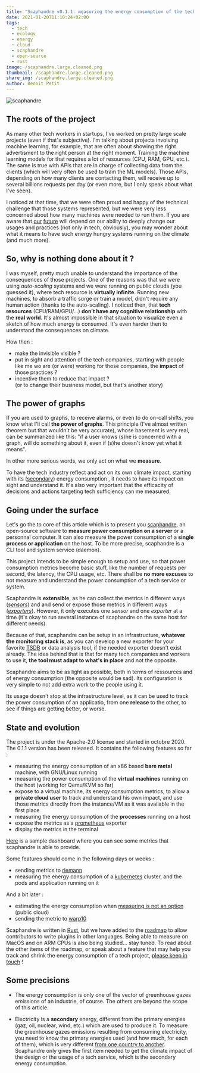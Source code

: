 ```yaml
---
title: "Scaphandre v0.1.1: measuring the energy consumption of the tech industry (backstages)"
date: 2021-01-20T11:10:24+02:00
tags:
  - tech
  - ecology
  - energy
  - cloud
  - scaphandre
  - open-source
  - rust
image: /scaphandre.large.cleaned.png
thumbnail: /scaphandre.large.cleaned.png
share_img: /scaphandre.large.cleaned.png
author: Benoit Petit
---
```


![scaphandre](/scaphandre.large.cleaned.png)

## The roots of the project

As many other tech workers in startups, I've worked on pretty large scale projects (even if that's subjective). I'm talking about projects involving machine learning, for example, that are often about showing the right advertisment to the right person at the right moment. Training the machine learning models for that requires a lot of resources (CPU, RAM, GPU, etc.). The same is true with APIs that are in charge of collecting data from the clients (which will very often be used to train the ML models). Those APIs, depending on how many clients are contacting them, will receive up to several billions requests per day (or even more, but I only speak about what I've seen).

I noticed at that time, that we were often proud and happy of the technical challenge that those systems represented, but we were very less concerned about how many machines were needed to run them.
If you are aware that [our](https://www.reuters.com/article/global-threats-biodiversity-climate-chan-idUSL8N2JO34K) [future](http://web.archive.org/web/20210113085907/https://amp.theguardian.com/environment/2021/jan/13/top-scientists-warn-of-ghastly-future-of-mass-extinction-and-climate-disruption-aoe) will depend on our ability to deeply change our usages and practices (not only in tech, obviously), you may wonder about what it means to have such energy hungry systems running on the climate (and much more).

## So, why is nothing done about it ?

I was myself, pretty much unable to understand the importance of the consequences of those projects. One of the reasons was that we were using *auto-scaling* systems and we were running on public clouds (you guessed it), where tech resource is **virtually infinite**. Running new machines, to absorb a traffic surge or train a model, didn't require any human action (thanks to the auto-scaling).
I noticed then, that **tech resources** (CPU/RAM/GPU/...) **don't have any cognitive relationship** with the **real world**. It's almost impossible in that situation to visualize even a sketch of how much energy is consumed. It's even harder then to understand the consequences on climate.

How then :
* make the invisible visible ?  
* put in sight and attention of the tech companies, starting with people like me wo are (or were) working for those companies, the **impact** of those practices ?  
* incentive them to reduce that impact ?  
(or to change their business model, but that's another story)

## The power of graphs

If you are used to graphs, to receive alarms, or even to do on-call shifts, you know what I'll call **the power of graphs**. This principle (I've almost written theorem but that wouldn't be very accurate), whose basement is very real, can be summarized like this: "if a user knows (s)he is concerned with a graph, will do something about it, even if (s)he doesn't know yet what it means".

In other more serious words, we only act on what we **measure**.

To have the tech industry reflect and act on its own climate impact, starting with its ([secondary](#petites-précisions-de-rigueur)) energy consumption , it needs to have its impact on sight and understand it. It's also very important that the efficacity of decisions and actions targeting tech sufficiency can me measured.

## Going under the surface

Let's go the to core of this article which is to present you [scaphandre](https://github.com/hubblo-org/scaphandre), an open-source software to **measure power consumption on a server** or a personnal computer. It can also measure the power consumption of a **single process or application** on the host. To be more precise, scaphandre is a CLI tool and system service (daemon).

This project intends to be simple enough to setup and use, so that power consumption metrics become basic stuff, like the number of requests per second, the latency, the CPU usage, etc. There shall be **no more excuses** to not measure and understand the power consumption of a tech service or system.  
  
  Scaphandre is **extensible**, as he can collect the metrics in different ways (*[sensors](https://hubblo-org.github.io/scaphandre/explanations/internal-structure.html#sensors)*) and and send or expose those metrics in different ways (*[exporters](https://hubblo-org.github.io/scaphandre/explanations/internal-structure.html#exporters)*). However, it only executes one *sensor* and one *exporter* at a time (it's okay to run several instance of scaphandre on the same host for different needs).
  
  Because of that, scaphandre can be setup in an infrastructure, **whatever the monitoring stack is**, as you can develop a new exporter for your favorite [TSDB](https://en.wikipedia.org/wiki/Time_series_database) or data analysis tool, if the needed exporter doesn't exist already. The idea behind that is that for many tech companies and workers to use it, **the tool must adapt to what's in place** and not the opposite.

Scaphandre aims to be as light as possible, both in terms of ressources and of energy consumption (the opposite would be sad). Its configuration is very simple to not add extra work to the people using it.

Its usage doesn't stop at the infrastructure level, as it can be used to track the power consumption of an applicatio, from one **release** to the other, to see if things are getting better, or worse.

## State and evolution

The project is under the Apache-2.0 license and started in octobre 2020. The 0.1.1 version has been released. It contains the following features so far :

- measuring the energy consumption of an x86 based **bare metal** machine, with GNU/Linux running
- measuring the power consumption of the **virtual machines** running on the host (working for Qemu/KVM so far)
- expose to a virtual machine, its energy consumption metrics, to allow a **private cloud user** to track and understand his own impact, and use those metrics directly from the instance/VM as it was available in the first place
- measuring the energy consumption of the **processes** running on a host
- expose the metrics as a [prometheus](https://prometheus.io) exporter
- display the metrics in the terminal

[Here](https://metrics.hubblo.org) is a sample dashboard where you can see some metrics that scaphandre is able to provide.

Some features should come in the following days or weeks :

- sending metrics to [riemann](http://riemann.io/)
- measuring the energy consumption of a [kubernetes](https://kubernetes.io/) cluster, and the pods and application running on it

And a bit later :

- estimating the energy consumption when [measuring is not an option](https://medium.com/teads-engineering/evaluating-the-carbon-footprint-of-a-software-platform-hosted-in-the-cloud-e716e14e060c) (public cloud)
- sending the metric to [warp10](https://www.warp10.io/)

Scaphandre is written in [Rust](https://www.rust-lang.org/), but we have added to the [roadmap](https://github.com/hubblo-org/scaphandre/projects/1) to allow contributors to write plugins in other languages. Being able to measure on MacOS and on ARM CPUs is also being studied... stay tuned. To read about the other items of the roadmap, or speak about a feature that may help you track and shrink the energy consumption of a tech project, [please keep in touch](https://github.com/hubblo-org/scaphandre) !

## Some precisions

* The energy consumption is only one of the vector of greenhouse gazes emissions of an industrie, of course. The others are beyond the scope of this article.

* Electricity is a **secondary** energy, different from the primary energies (gaz, oil, nuclear, wind, etc.) which are used to produce it. To measure the greenhouse gazes emissions resulting from consuming electricity, you need to know the primary energies used (and how much, for each of them), which is very different [from one country to another](https://www.electricitymap.org/map). Scaphandre only gives the first item needed to get the climate impact of the design or the usage of a tech service, which is the secondary energy consumption.
